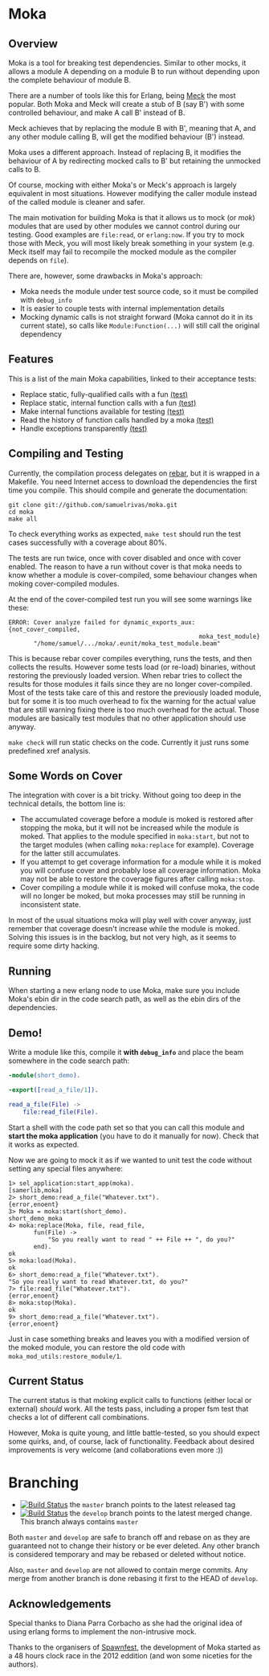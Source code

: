 # Moka

## Overview

Moka is a tool for breaking test dependencies. Similar to other mocks, it allows
a module A depending on a module B to run without depending upon the complete
behaviour of module B.

There are a number of tools like this for Erlang, being
[Meck](https://github.com/eproxus/meck) the most popular. Both Moka and Meck
will create a stub of B (say B') with some controlled behaviour, and make A call
B' instead of B.

Meck achieves that by replacing the module B with B', meaning that A, and any
other module calling B, will get the modified behaviour (B') instead.

Moka uses a different approach. Instead of replacing B, it modifies the
behaviour of A by redirecting mocked calls to B' but retaining the unmocked
calls to B.

Of course, mocking with either Moka's or Meck's approach is largely equivalent
in most situations. However modifying the caller module instead of the called
module is cleaner and safer.

The main motivation for building Moka is that it allows us to mock (or _mok_)
modules that are used by other modules we cannot control during our testing.
Good examples are `file:read`, or `erlang:now`. If you try to mock those with
Meck, you will most likely break something in your system (e.g. Meck itself may
fail to recompile the mocked module as the compiler depends on `file`).

There are, however, some drawbacks in Moka's approach:

 * Moka needs the module under test source code, so it must be compiled with
   `debug_info`
 * It is easier to couple tests with internal implementation details
 * Mocking dynamic calls is not straight forward (Moka cannot do it in its
   current state), so calls like `Module:Function(...)` will still call the
   original dependency

## Features

This is a list of the main Moka capabilities, linked to their acceptance tests:

 * Replace static, fully-qualified calls with a fun
   [(test)](https://github.com/samuelrivas/moka/blob/master/test/acceptance/mok_system_functions.erl)
 * Replace static, internal function calls with a fun
   [(test)](https://github.com/samuelrivas/moka/blob/master/test/acceptance/mok_internal_functions.erl)
 * Make internal functions available for testing
   [(test)](https://github.com/samuelrivas/moka/blob/master/test/acceptance/dynamic_exports.erl)
 * Read the history of function calls handled by a moka
   [(test)](https://github.com/samuelrivas/moka/blob/master/test/acceptance/hold_state.erl)
 * Handle exceptions transparently
   [(test)](https://github.com/samuelrivas/moka/blob/master/test/acceptance/mok_exceptions.erl)

## Compiling and Testing

Currently, the compilation process delegates on
[rebar](https://github.com/basho/rebar), but it is wrapped in a Makefile. You
need Internet access to download the dependencies the first time you
compile. This should compile and generate the documentation:
```
git clone git://github.com/samuelrivas/moka.git
cd moka
make all
```

To check everything works as expected, `make test` should run the
test cases successfully with a coverage about 80%.

The tests are run twice, once with cover disabled and once with cover
enabled. The reason to have a run without cover is that moka needs to know
whether a module is cover-compiled, some behaviour changes when moking
cover-compiled modules.

At the end of the cover-compiled test run you will see some warnings like these:

```
ERROR: Cover analyze failed for dynamic_exports_aux: {not_cover_compiled,
                                                     moka_test_module}
       "/home/samuel/.../moka/.eunit/moka_test_module.beam"
```

This is because rebar cover compiles everything, runs the tests, and then
collects the results. However some tests load (or re-load) binaries, without
restoring the previously loaded version. When rebar tries to collect the results
for those modules it fails since they are no longer cover-compiled. Most of the
tests take care of this and restore the previously loaded module, but for some
it is too much overhead to fix the warning for the actual value that are still
warning fixing there is too much overhead for the actual. Those modules are
basically test modules that no other application should use anyway.

`make check` will run static checks on the code. Currently it just runs some
predefined xref analysis.

## Some Words on Cover

The integration with cover is a bit tricky. Without going too deep in the
technical details, the bottom line is:

 * The accumulated coverage before a module is moked is restored after stopping
   the moka, but it will not be increased while the module is moked. That
   applies to the module specified in `moka:start`, but not to the target
   modules (when calling `moka:replace` for example). Coverage for the latter
   still accumulates.
 * If you attempt to get coverage information for a module while it is moked you
   will confuse cover and probably lose all coverage information. Moka may not
   be able to restore the coverage figures after calling `moka:stop`.
 * Cover compiling a module while it is moked will confuse moka, the code will
   no longer be moked, but moka processes may still be running in inconsistent
   state.

In most of the usual situations moka will play well with cover anyway, just
remember that coverage doesn't increase while the module is moked. Solving this
issues is in the backlog, but not very high, as it seems to require some dirty
hacking.

## Running

When starting a new erlang node to use Moka, make sure you include Moka's ebin
dir in the code search path, as well as the ebin dirs of the dependencies.

## Demo!

Write a module like this, compile it **with `debug_info`** and place the beam
somewhere in the code search path:

```erlang
-module(short_demo).

-export([read_a_file/1]).

read_a_file(File) ->
    file:read_file(File).
```

Start a shell with the code path set so that you can call this module and
**start the moka application** (you have to do it manually for now). Check that
it works as expected.

Now we are going to mock it as if we wanted to unit test the code without
setting any special files anywhere:

    1> sel_application:start_app(moka).
    [samerlib,moka]
    2> short_demo:read_a_file("Whatever.txt").
    {error,enoent}
    3> Moka = moka:start(short_demo).
    short_demo_moka
    4> moka:replace(Moka, file, read_file,
           fun(File) ->
               "So you really want to read " ++ File ++ ", do you?"
           end).
    ok
    5> moka:load(Moka).
    ok
    6> short_demo:read_a_file("Whatever.txt").
    "So you really want to read Whatever.txt, do you?"
    7> file:read_file("Whatever.txt").
    {error,enoent}
    8> moka:stop(Moka).
    ok
    9> short_demo:read_a_file("Whatever.txt").
    {error,enoent}

Just in case something breaks and leaves you with a modified version of the
moked module, you can restore the old code with
`moka_mod_utils:restore_module/1`.

## Current Status

The current status is that moking explicit calls to functions (either local or
external) *should* work. All the tests pass, including a proper fsm test that
checks a lot of different call combinations.

However, Moka is quite young, and little battle-tested, so you should expect
some quirks, and, of course, lack of functionality. Feedback about desired
improvements is very welcome (and collaborations even more :))

# Branching

 * [![Build
   Status](https://secure.travis-ci.org/samuelrivas/moka.png?branch=master)](http://travis-ci.org/samuelrivas/moka)
   the `master` branch points to the latest released tag
 * [![Build
   Status](https://secure.travis-ci.org/samuelrivas/moka.png?branch=develop)](http://travis-ci.org/samuelrivas/moka)
   the `develop` branch points to the latest merged change. This branch always
   contains `master`

Both `master` and `develop` are safe to branch off and rebase on as they are
guaranteed not to change their history or be ever deleted. Any other branch is
considered temporary and may be rebased or deleted without notice.

Also, `master` and `develop` are not allowed to contain merge commits. Any merge
from another branch is done rebasing it first to the HEAD of `develop`.

## Acknowledgements

Special thanks to Diana Parra Corbacho as she had the original idea of using
erlang forms to implement the non-intrusive mock.

Thanks to the organisers of [Spawnfest,](http://spawnfest.com/) the development
of Moka started as a 48 hours clock race in the 2012 eddition (and won some
niceties for the authors).
